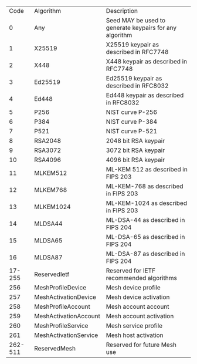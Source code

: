 <table>
<tr><td>Code</td><td>Algorithm</td><td>Description</td></tr>
<tr><td>0</td><td>Any</td><td>Seed MAY be used to generate keypairs for any algorithm</td></tr>
<tr><td>1</td><td>X25519</td><td>X25519 keypair as described in RFC7748</td></tr>
<tr><td>2</td><td>X448</td><td>X448 keypair as described in RFC7748</td></tr>
<tr><td>3</td><td>Ed25519</td><td>Ed25519 keypair as described in RFC8032</td></tr>
<tr><td>4</td><td>Ed448</td><td>Ed448 keypair as described in RFC8032</td></tr>
<tr><td>5</td><td>P256</td><td>NIST curve P-256</td></tr>
<tr><td>6</td><td>P384</td><td>NIST curve P-384</td></tr>
<tr><td>7</td><td>P521</td><td>NIST curve P-521</td></tr>
<tr><td>8</td><td>RSA2048</td><td>2048 bit RSA keypair</td></tr>
<tr><td>9</td><td>RSA3072</td><td>3072 bit RSA keypair</td></tr>
<tr><td>10</td><td>RSA4096</td><td>4096 bit RSA keypair</td></tr>
<tr><td>11</td><td>MLKEM512</td><td>ML-KEM 512 as described in FIPS 203</td></tr>
<tr><td>12</td><td>MLKEM768</td><td>ML-KEM-768 as described in FIPS 203</td></tr>
<tr><td>13</td><td>MLKEM1024</td><td>ML-KEM-1024 as described in FIPS 203</td></tr>
<tr><td>14</td><td>MLDSA44</td><td>ML-DSA-44 as described in FIPS 204</td></tr>
<tr><td>15</td><td>MLDSA65</td><td>ML-DSA-65 as described in FIPS 204</td></tr>
<tr><td>16</td><td>MLDSA87</td><td>ML-DSA-87 as described in FIPS 204</td></tr>
<tr><td>17-255</td><td>ReservedIetf</td><td>Reserved for IETF recommended algorithms</td></tr>
<tr><td>256</td><td>MeshProfileDevice</td><td>Mesh device profile</td></tr>
<tr><td>257</td><td>MeshActivationDevice</td><td>Mesh device activation</td></tr>
<tr><td>258</td><td>MeshProfileAccount</td><td>Mesh account account</td></tr>
<tr><td>259</td><td>MeshActivationAccount</td><td>Mesh account activation</td></tr>
<tr><td>260</td><td>MeshProfileService</td><td>Mesh service profile</td></tr>
<tr><td>261</td><td>MeshActivationService</td><td>Mesh host activation</td></tr>
<tr><td>262-511</td><td>ReservedMesh</td><td>Reserved for future Mesh use</td></tr>
</table>
